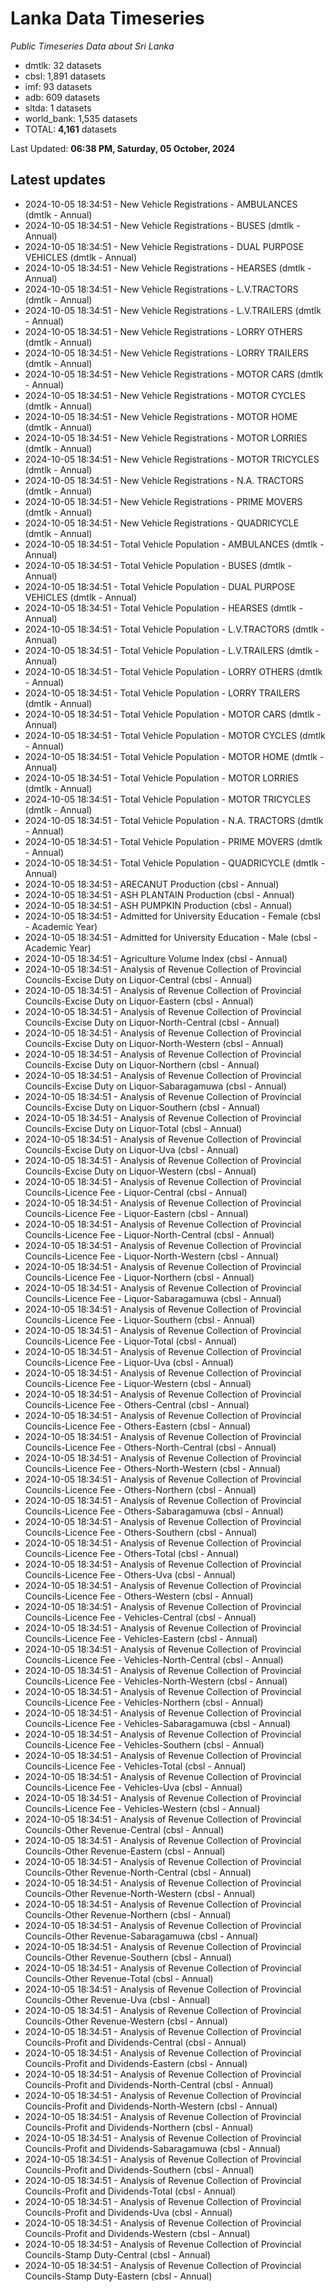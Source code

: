 # Lanka Data Timeseries
*Public Timeseries Data about Sri Lanka*

* dmtlk: 32 datasets
* cbsl: 1,891 datasets
* imf: 93 datasets
* adb: 609 datasets
* sltda: 1 datasets
* world_bank: 1,535 datasets
* TOTAL: **4,161** datasets

Last Updated: **06:38 PM, Saturday, 05 October, 2024**

## Latest updates

* 2024-10-05 18:34:51 - New Vehicle Registrations - AMBULANCES (dmtlk - Annual)
* 2024-10-05 18:34:51 - New Vehicle Registrations - BUSES (dmtlk - Annual)
* 2024-10-05 18:34:51 - New Vehicle Registrations - DUAL PURPOSE VEHICLES (dmtlk - Annual)
* 2024-10-05 18:34:51 - New Vehicle Registrations - HEARSES (dmtlk - Annual)
* 2024-10-05 18:34:51 - New Vehicle Registrations - L.V.TRACTORS (dmtlk - Annual)
* 2024-10-05 18:34:51 - New Vehicle Registrations - L.V.TRAILERS (dmtlk - Annual)
* 2024-10-05 18:34:51 - New Vehicle Registrations - LORRY OTHERS (dmtlk - Annual)
* 2024-10-05 18:34:51 - New Vehicle Registrations - LORRY TRAILERS (dmtlk - Annual)
* 2024-10-05 18:34:51 - New Vehicle Registrations - MOTOR CARS (dmtlk - Annual)
* 2024-10-05 18:34:51 - New Vehicle Registrations - MOTOR CYCLES (dmtlk - Annual)
* 2024-10-05 18:34:51 - New Vehicle Registrations - MOTOR HOME (dmtlk - Annual)
* 2024-10-05 18:34:51 - New Vehicle Registrations - MOTOR LORRIES (dmtlk - Annual)
* 2024-10-05 18:34:51 - New Vehicle Registrations - MOTOR TRICYCLES (dmtlk - Annual)
* 2024-10-05 18:34:51 - New Vehicle Registrations - N.A. TRACTORS (dmtlk - Annual)
* 2024-10-05 18:34:51 - New Vehicle Registrations - PRIME MOVERS (dmtlk - Annual)
* 2024-10-05 18:34:51 - New Vehicle Registrations - QUADRICYCLE (dmtlk - Annual)
* 2024-10-05 18:34:51 - Total Vehicle Population - AMBULANCES (dmtlk - Annual)
* 2024-10-05 18:34:51 - Total Vehicle Population - BUSES (dmtlk - Annual)
* 2024-10-05 18:34:51 - Total Vehicle Population - DUAL PURPOSE VEHICLES (dmtlk - Annual)
* 2024-10-05 18:34:51 - Total Vehicle Population - HEARSES (dmtlk - Annual)
* 2024-10-05 18:34:51 - Total Vehicle Population - L.V.TRACTORS (dmtlk - Annual)
* 2024-10-05 18:34:51 - Total Vehicle Population - L.V.TRAILERS (dmtlk - Annual)
* 2024-10-05 18:34:51 - Total Vehicle Population - LORRY OTHERS (dmtlk - Annual)
* 2024-10-05 18:34:51 - Total Vehicle Population - LORRY TRAILERS (dmtlk - Annual)
* 2024-10-05 18:34:51 - Total Vehicle Population - MOTOR CARS (dmtlk - Annual)
* 2024-10-05 18:34:51 - Total Vehicle Population - MOTOR CYCLES (dmtlk - Annual)
* 2024-10-05 18:34:51 - Total Vehicle Population - MOTOR HOME (dmtlk - Annual)
* 2024-10-05 18:34:51 - Total Vehicle Population - MOTOR LORRIES (dmtlk - Annual)
* 2024-10-05 18:34:51 - Total Vehicle Population - MOTOR TRICYCLES (dmtlk - Annual)
* 2024-10-05 18:34:51 - Total Vehicle Population - N.A. TRACTORS (dmtlk - Annual)
* 2024-10-05 18:34:51 - Total Vehicle Population - PRIME MOVERS (dmtlk - Annual)
* 2024-10-05 18:34:51 - Total Vehicle Population - QUADRICYCLE (dmtlk - Annual)
* 2024-10-05 18:34:51 - ARECANUT Production (cbsl - Annual)
* 2024-10-05 18:34:51 - ASH PLANTAIN Production (cbsl - Annual)
* 2024-10-05 18:34:51 - ASH PUMPKIN Production (cbsl - Annual)
* 2024-10-05 18:34:51 - Admitted for University Education - Female (cbsl - Academic Year)
* 2024-10-05 18:34:51 - Admitted for University Education - Male (cbsl - Academic Year)
* 2024-10-05 18:34:51 - Agriculture Volume Index (cbsl - Annual)
* 2024-10-05 18:34:51 - Analysis of Revenue Collection of Provincial Councils-Excise Duty on Liquor-Central (cbsl - Annual)
* 2024-10-05 18:34:51 - Analysis of Revenue Collection of Provincial Councils-Excise Duty on Liquor-Eastern (cbsl - Annual)
* 2024-10-05 18:34:51 - Analysis of Revenue Collection of Provincial Councils-Excise Duty on Liquor-North-Central (cbsl - Annual)
* 2024-10-05 18:34:51 - Analysis of Revenue Collection of Provincial Councils-Excise Duty on Liquor-North-Western (cbsl - Annual)
* 2024-10-05 18:34:51 - Analysis of Revenue Collection of Provincial Councils-Excise Duty on Liquor-Northern (cbsl - Annual)
* 2024-10-05 18:34:51 - Analysis of Revenue Collection of Provincial Councils-Excise Duty on Liquor-Sabaragamuwa (cbsl - Annual)
* 2024-10-05 18:34:51 - Analysis of Revenue Collection of Provincial Councils-Excise Duty on Liquor-Southern (cbsl - Annual)
* 2024-10-05 18:34:51 - Analysis of Revenue Collection of Provincial Councils-Excise Duty on Liquor-Total (cbsl - Annual)
* 2024-10-05 18:34:51 - Analysis of Revenue Collection of Provincial Councils-Excise Duty on Liquor-Uva (cbsl - Annual)
* 2024-10-05 18:34:51 - Analysis of Revenue Collection of Provincial Councils-Excise Duty on Liquor-Western (cbsl - Annual)
* 2024-10-05 18:34:51 - Analysis of Revenue Collection of Provincial Councils-Licence Fee - Liquor-Central (cbsl - Annual)
* 2024-10-05 18:34:51 - Analysis of Revenue Collection of Provincial Councils-Licence Fee - Liquor-Eastern (cbsl - Annual)
* 2024-10-05 18:34:51 - Analysis of Revenue Collection of Provincial Councils-Licence Fee - Liquor-North-Central (cbsl - Annual)
* 2024-10-05 18:34:51 - Analysis of Revenue Collection of Provincial Councils-Licence Fee - Liquor-North-Western (cbsl - Annual)
* 2024-10-05 18:34:51 - Analysis of Revenue Collection of Provincial Councils-Licence Fee - Liquor-Northern (cbsl - Annual)
* 2024-10-05 18:34:51 - Analysis of Revenue Collection of Provincial Councils-Licence Fee - Liquor-Sabaragamuwa (cbsl - Annual)
* 2024-10-05 18:34:51 - Analysis of Revenue Collection of Provincial Councils-Licence Fee - Liquor-Southern (cbsl - Annual)
* 2024-10-05 18:34:51 - Analysis of Revenue Collection of Provincial Councils-Licence Fee - Liquor-Total (cbsl - Annual)
* 2024-10-05 18:34:51 - Analysis of Revenue Collection of Provincial Councils-Licence Fee - Liquor-Uva (cbsl - Annual)
* 2024-10-05 18:34:51 - Analysis of Revenue Collection of Provincial Councils-Licence Fee - Liquor-Western (cbsl - Annual)
* 2024-10-05 18:34:51 - Analysis of Revenue Collection of Provincial Councils-Licence Fee - Others-Central (cbsl - Annual)
* 2024-10-05 18:34:51 - Analysis of Revenue Collection of Provincial Councils-Licence Fee - Others-Eastern (cbsl - Annual)
* 2024-10-05 18:34:51 - Analysis of Revenue Collection of Provincial Councils-Licence Fee - Others-North-Central (cbsl - Annual)
* 2024-10-05 18:34:51 - Analysis of Revenue Collection of Provincial Councils-Licence Fee - Others-North-Western (cbsl - Annual)
* 2024-10-05 18:34:51 - Analysis of Revenue Collection of Provincial Councils-Licence Fee - Others-Northern (cbsl - Annual)
* 2024-10-05 18:34:51 - Analysis of Revenue Collection of Provincial Councils-Licence Fee - Others-Sabaragamuwa (cbsl - Annual)
* 2024-10-05 18:34:51 - Analysis of Revenue Collection of Provincial Councils-Licence Fee - Others-Southern (cbsl - Annual)
* 2024-10-05 18:34:51 - Analysis of Revenue Collection of Provincial Councils-Licence Fee - Others-Total (cbsl - Annual)
* 2024-10-05 18:34:51 - Analysis of Revenue Collection of Provincial Councils-Licence Fee - Others-Uva (cbsl - Annual)
* 2024-10-05 18:34:51 - Analysis of Revenue Collection of Provincial Councils-Licence Fee - Others-Western (cbsl - Annual)
* 2024-10-05 18:34:51 - Analysis of Revenue Collection of Provincial Councils-Licence Fee - Vehicles-Central (cbsl - Annual)
* 2024-10-05 18:34:51 - Analysis of Revenue Collection of Provincial Councils-Licence Fee - Vehicles-Eastern (cbsl - Annual)
* 2024-10-05 18:34:51 - Analysis of Revenue Collection of Provincial Councils-Licence Fee - Vehicles-North-Central (cbsl - Annual)
* 2024-10-05 18:34:51 - Analysis of Revenue Collection of Provincial Councils-Licence Fee - Vehicles-North-Western (cbsl - Annual)
* 2024-10-05 18:34:51 - Analysis of Revenue Collection of Provincial Councils-Licence Fee - Vehicles-Northern (cbsl - Annual)
* 2024-10-05 18:34:51 - Analysis of Revenue Collection of Provincial Councils-Licence Fee - Vehicles-Sabaragamuwa (cbsl - Annual)
* 2024-10-05 18:34:51 - Analysis of Revenue Collection of Provincial Councils-Licence Fee - Vehicles-Southern (cbsl - Annual)
* 2024-10-05 18:34:51 - Analysis of Revenue Collection of Provincial Councils-Licence Fee - Vehicles-Total (cbsl - Annual)
* 2024-10-05 18:34:51 - Analysis of Revenue Collection of Provincial Councils-Licence Fee - Vehicles-Uva (cbsl - Annual)
* 2024-10-05 18:34:51 - Analysis of Revenue Collection of Provincial Councils-Licence Fee - Vehicles-Western (cbsl - Annual)
* 2024-10-05 18:34:51 - Analysis of Revenue Collection of Provincial Councils-Other Revenue-Central (cbsl - Annual)
* 2024-10-05 18:34:51 - Analysis of Revenue Collection of Provincial Councils-Other Revenue-Eastern (cbsl - Annual)
* 2024-10-05 18:34:51 - Analysis of Revenue Collection of Provincial Councils-Other Revenue-North-Central (cbsl - Annual)
* 2024-10-05 18:34:51 - Analysis of Revenue Collection of Provincial Councils-Other Revenue-North-Western (cbsl - Annual)
* 2024-10-05 18:34:51 - Analysis of Revenue Collection of Provincial Councils-Other Revenue-Northern (cbsl - Annual)
* 2024-10-05 18:34:51 - Analysis of Revenue Collection of Provincial Councils-Other Revenue-Sabaragamuwa (cbsl - Annual)
* 2024-10-05 18:34:51 - Analysis of Revenue Collection of Provincial Councils-Other Revenue-Southern (cbsl - Annual)
* 2024-10-05 18:34:51 - Analysis of Revenue Collection of Provincial Councils-Other Revenue-Total (cbsl - Annual)
* 2024-10-05 18:34:51 - Analysis of Revenue Collection of Provincial Councils-Other Revenue-Uva (cbsl - Annual)
* 2024-10-05 18:34:51 - Analysis of Revenue Collection of Provincial Councils-Other Revenue-Western (cbsl - Annual)
* 2024-10-05 18:34:51 - Analysis of Revenue Collection of Provincial Councils-Profit and Dividends-Central (cbsl - Annual)
* 2024-10-05 18:34:51 - Analysis of Revenue Collection of Provincial Councils-Profit and Dividends-Eastern (cbsl - Annual)
* 2024-10-05 18:34:51 - Analysis of Revenue Collection of Provincial Councils-Profit and Dividends-North-Central (cbsl - Annual)
* 2024-10-05 18:34:51 - Analysis of Revenue Collection of Provincial Councils-Profit and Dividends-North-Western (cbsl - Annual)
* 2024-10-05 18:34:51 - Analysis of Revenue Collection of Provincial Councils-Profit and Dividends-Northern (cbsl - Annual)
* 2024-10-05 18:34:51 - Analysis of Revenue Collection of Provincial Councils-Profit and Dividends-Sabaragamuwa (cbsl - Annual)
* 2024-10-05 18:34:51 - Analysis of Revenue Collection of Provincial Councils-Profit and Dividends-Southern (cbsl - Annual)
* 2024-10-05 18:34:51 - Analysis of Revenue Collection of Provincial Councils-Profit and Dividends-Total (cbsl - Annual)
* 2024-10-05 18:34:51 - Analysis of Revenue Collection of Provincial Councils-Profit and Dividends-Uva (cbsl - Annual)
* 2024-10-05 18:34:51 - Analysis of Revenue Collection of Provincial Councils-Profit and Dividends-Western (cbsl - Annual)
* 2024-10-05 18:34:51 - Analysis of Revenue Collection of Provincial Councils-Stamp Duty-Central (cbsl - Annual)
* 2024-10-05 18:34:51 - Analysis of Revenue Collection of Provincial Councils-Stamp Duty-Eastern (cbsl - Annual)